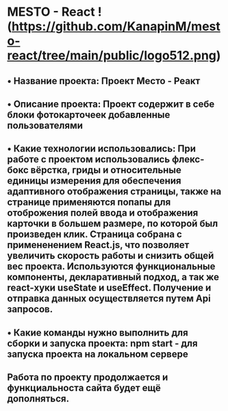 # MESTO - React !(https://github.com/KanapinM/mesto-react/tree/main/public/logo512.png)
## •      Название проекта: Проект Место - Реакт
## •      Описание проекта: Проект содержит в себе блоки фотокарточеек добавленные пользователями
## •      Какие технологии использовались: При работе с проектом использовались флекс-бокс вёрстка, гриды и относительные единицы измерения для обеспечения адаптивного отображения страницы, также на странице применяются попапы для отоброжения полей ввода и отображения карточки в большем размере, по которой был произведен клик. Страница собрана с примененением React.js, что позволяет увеличить скорость работы и снизить общей вес проекта. Используются функциональные компоненты, декларативный подход, а так же react-хуки useState и useEffect. Получение и отправка данных осуществляется путем Api запросов. 
## •       Какие команды нужно выполнить для сборки и запуска проекта: npm start - для запуска проекта на локальном сервере

## Работа по проекту продолжается и функциальноста сайта будет ещё дополняться.

